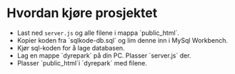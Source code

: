# Hvordan kjøre prosjektet
- Last ned `server.js` og alle filene i mappa ´public_html´.
- Kopier koden fra ´sqlkode-db.sql´ og lim denne inn i MySql Workbench.
- Kjør sql-koden for å lage databasen.
- Lag en mappe ´dyrepark´ på din PC. Plasser ´server.js´ der.
- Plasser ´public_html´i ´dyrepark´ med filene.
